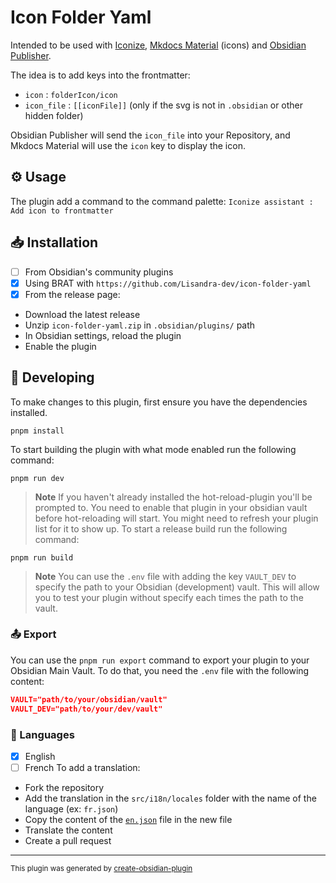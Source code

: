 # Icon Folder Yaml

Intended to be used with [Iconize](https://github.com/FlorianWoelki/obsidian-iconize), [Mkdocs Material](https://squidfunk.github.io/mkdocs-material/reference/#setting-the-page-icon) (icons) and [Obsidian Publisher](https://obsidian-publisher.netlify.app/).

The idea is to add keys into the frontmatter:
- `icon` : `folderIcon/icon`
- `icon_file` : `[[iconFile]]` (only if the svg is not in `.obsidian` or other hidden folder)

Obsidian Publisher will send the `icon_file` into your Repository, and Mkdocs Material will use the `icon` key to display the icon.


## ⚙️ Usage

The plugin add a command to the command palette: `Iconize assistant : Add icon to frontmatter`

## 📥 Installation

- [ ] From Obsidian's community plugins
- [x] Using BRAT with `https://github.com/Lisandra-dev/icon-folder-yaml`
- [x] From the release page:
- Download the latest release
- Unzip `icon-folder-yaml.zip` in `.obsidian/plugins/` path
- In Obsidian settings, reload the plugin
- Enable the plugin

## 🤖 Developing

To make changes to this plugin, first ensure you have the dependencies installed.

```
pnpm install
```

To start building the plugin with what mode enabled run the following command:

```
pnpm run dev
```

> **Note**
> If you haven't already installed the hot-reload-plugin you'll be prompted to. You need to enable that plugin in your obsidian vault before hot-reloading will start. You might need to refresh your plugin list for it to show up.
> To start a release build run the following command:

```
pnpm run build
```

> **Note**
> You can use the `.env` file with adding the key `VAULT_DEV` to specify the path to your Obsidian (development) vault. This will allow you to test your plugin without specify each times the path to the vault.

### 📤 Export

You can use the `pnpm run export` command to export your plugin to your Obsidian Main Vault. To do that, you need the `.env` file with the following content:

```json
VAULT="path/to/your/obsidian/vault"
VAULT_DEV="path/to/your/dev/vault"
```

### 🎼 Languages

- [x] English
- [ ] French
      To add a translation:
- Fork the repository
- Add the translation in the `src/i18n/locales` folder with the name of the language (ex: `fr.json`)
- Copy the content of the [`en.json`](./src/i18n/locales/en.json) file in the new file
- Translate the content
- Create a pull request

---

<sub>This plugin was generated by <a href="https://www.npmjs.com/package/@lisandra-dev/create-obsidian-plugin">create-obsidian-plugin</a></sub>
